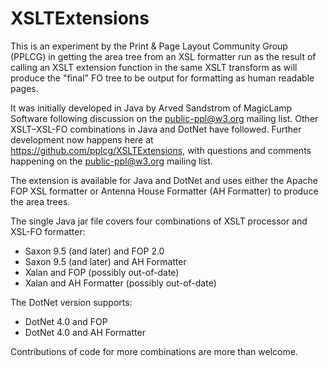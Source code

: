 # XSLTExtensions

This is an experiment by the Print & Page Layout Community Group (PPLCG) in getting the area tree from an XSL formatter run as the result of calling an XSLT extension function in the same XSLT transform as will produce the "final" FO tree to be output for formatting as human readable pages.

It was initially developed in Java by Arved Sandstrom of MagicLamp Software following discussion on the public-ppl@w3.org mailing list. Other XSLT–XSL-FO combinations in Java and DotNet have followed. Further development now happens here at https://github.com/pplcg/XSLTExtensions, with questions and comments happening on the public-ppl@w3.org mailing list.

The extension is available for Java and DotNet and uses either the Apache FOP XSL formatter or Antenna House Formatter (AH Formatter) to produce the area trees.


The single Java jar file covers four combinations of XSLT processor and XSL-FO formatter:

- Saxon 9.5 (and later) and FOP 2.0
- Saxon 9.5 (and later) and AH Formatter
- Xalan and FOP (possibly out-of-date)
- Xalan and AH Formatter (possibly out-of-date)

The DotNet version supports:

- DotNet 4.0 and FOP
- DotNet 4.0 and AH Formatter

Contributions of code for more combinations are more than welcome. 
